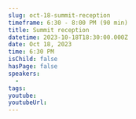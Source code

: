 ```yaml
---
slug: oct-18-summit-reception
timeframe: 6:30 - 8:00 PM (90 min)
title: Summit reception
datetime: 2023-10-18T18:30:00.000Z
date: Oct 18, 2023
time: 6:30 PM
isChild: false
hasPage: false
speakers:
  -
tags:
youtube:
youtubeUrl:
---
```

